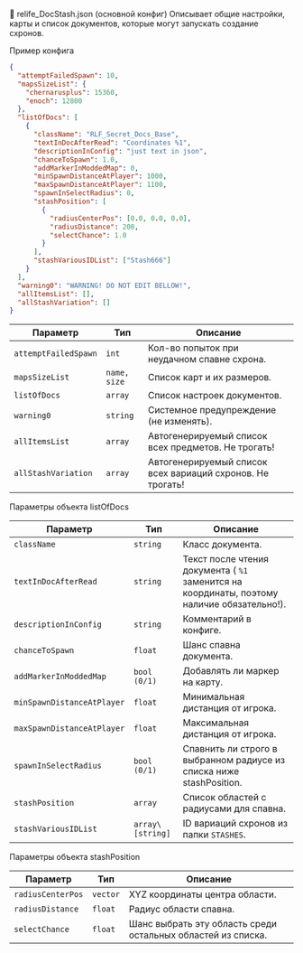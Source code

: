 📁 relife_DocStash.json (основной конфиг)
Описывает общие настройки, карты и список документов, которые могут запускать создание схронов.

Пример конфига
```json
{
  "attemptFailedSpawn": 10,
  "mapsSizeList": {
    "chernarusplus": 15360,
    "enoch": 12800
  },
  "listOfDocs": [
    {
      "className": "RLF_Secret_Docs_Base",
      "textInDocAfterRead": "Coordinates %1",
      "descriptionInConfig": "just text in json",
      "chanceToSpawn": 1.0,
      "addMarkerInModdedMap": 0,
      "minSpawnDistanceAtPlayer": 1000,
      "maxSpawnDistanceAtPlayer": 1100,
      "spawnInSelectRadius": 0,
      "stashPosition": [
        {
          "radiusCenterPos": [0.0, 0.0, 0.0],
          "radiusDistance": 200,
          "selectChance": 1.0
        }
      ],
      "stashVariousIDList": ["Stash666"]
    }
  ],
  "warning0": "WARNING! DO NOT EDIT BELLOW!",
  "allItemsList": [],
  "allStashVariation": []
}
```
| Параметр             | Тип    | Описание                                       |
| -------------------- | ------ | ---------------------------------------------- |
| `attemptFailedSpawn` | `int`    | Кол-во попыток при неудачном спавне схрона.    |
| `mapsSizeList`       | `name, size` | Список карт и их размеров.                     |
| `listOfDocs`         | `array`  | Список настроек документов.                    |
| `warning0`           | `string` | Системное предупреждение (не изменять).        |
| `allItemsList`       | `array`  | Автогенерируемый список всех предметов. Не трогать!        |
| `allStashVariation`  | `array`  | Автогенерируемый список всех вариаций схронов. Не трогать!|

Параметры объекта listOfDocs

| Параметр                   | Тип            | Описание                                                      |
| -------------------------- | -------------- | ------------------------------------------------------------- |
| `className`                | `string  `       | Класс документа.                                              |
| `textInDocAfterRead`       | `string `        | Текст после чтения документа ( `%1` заменится на координаты, поэтому наличие обязательно!). |
| `descriptionInConfig`      | `string    `     | Комментарий в конфиге.                                        |
| `chanceToSpawn`            | `float  `        | Шанс спавна документа.                                        |
| `addMarkerInModdedMap`     | `bool (0/1)  `    | Добавлять ли маркер на карту.                                 |
| `minSpawnDistanceAtPlayer` | `float `         | Минимальная дистанция от игрока.                              |
| `maxSpawnDistanceAtPlayer` | `float `         | Максимальная дистанция от игрока.                             |
| `spawnInSelectRadius`      | `bool (0/1)`      | Спавнить ли строго в выбранном радиусе из списка ниже stashPosition.                       |
| `stashPosition`            | `array `         | Список областей с радиусами для спавна.                       |
| `stashVariousIDList`       | `array\[string]` | ID вариаций схронов из папки `STASHES`.                          |

Параметры объекта stashPosition

| Параметр          | Тип           | Описание                       |
| ----------------- | ------------- | ------------------------------ |
| `radiusCenterPos` | `vector` | XYZ координаты центра области. |
| `radiusDistance`  | `float`         | Радиус области спавна.         |
| `selectChance`    | `float`         | Шанс выбрать эту область среди остальных областей из списка.      |

